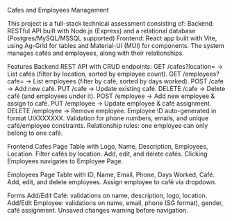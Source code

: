 Cafes and Employees Management

This project is a full-stack technical assessment consisting of:
Backend: RESTful API built with Node.js (Express) and a relational database (Postgres/MySQL/MSSQL supported)
Frontend: React app built with Vite, using Ag-Grid for tables and Material-UI (MUI) for components.
The system manages cafés and employees, along with their relationships.

Features
Backend
REST API with CRUD endpoints:
GET /cafes?location=<location> → List cafés (filter by location, sorted by employee count).
GET /employees?cafe=<cafe> → List employees (filter by café, sorted by days worked).
POST /cafe → Add new café.
PUT /cafe → Update existing café.
DELETE /cafe → Delete café (and employees under it).
POST /employee → Add new employee & assign to café.
PUT /employee → Update employee & café assignment.
DELETE /employee → Remove employee.
Employee ID auto-generated in format UIXXXXXXX.
Validation for phone numbers, emails, and unique café/employee constraints.
Relationship rules: one employee can only belong to one café.

Frontend
Cafes Page
Table with Logo, Name, Description, Employees, Location.
Filter cafés by location.
Add, edit, and delete cafés.
Clicking Employees navigates to Employee Page.

Employees Page
Table with ID, Name, Email, Phone, Days Worked, Café.
Add, edit, and delete employees.
Assign employee to café via dropdown.

Forms
Add/Edit Café: validations on name, description, logo, location.
Add/Edit Employee: validations on name, email, phone (SG format), gender, café assignment.
Unsaved changes warning before navigation.

